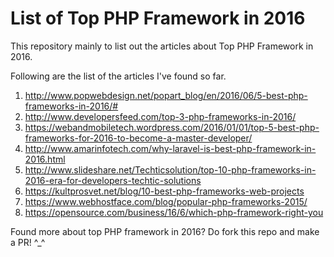 # List of Top PHP Framework in 2016

This repository mainly to list out the articles about Top PHP Framework in 2016.

Following are the list of the articles I've found so far.

1. http://www.popwebdesign.net/popart_blog/en/2016/06/5-best-php-frameworks-in-2016/#
2. http://www.developersfeed.com/top-3-php-frameworks-in-2016/
3. https://webandmobiletech.wordpress.com/2016/01/01/top-5-best-php-frameworks-for-2016-to-become-a-master-developer/
4. http://www.amarinfotech.com/why-laravel-is-best-php-framework-in-2016.html
5. http://www.slideshare.net/Techticsolution/top-10-php-frameworks-in-2016-era-for-developers-techtic-solutions
6. https://kultprosvet.net/blog/10-best-php-frameworks-web-projects
7. https://www.webhostface.com/blog/popular-php-frameworks-2015/
8. https://opensource.com/business/16/6/which-php-framework-right-you

Found more about top PHP framework in 2016? Do fork this repo and make a PR! ^_^
